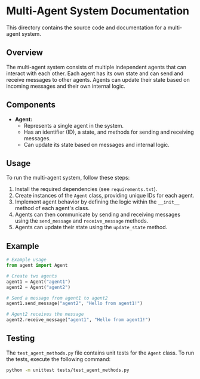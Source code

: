 # Multi-Agent System Documentation

This directory contains the source code and documentation for a multi-agent system.

## Overview

The multi-agent system consists of multiple independent agents that can interact with each other. Each agent has its own state and can send and receive messages to other agents. Agents can update their state based on incoming messages and their own internal logic.

## Components

* **Agent:**
    * Represents a single agent in the system.
    * Has an identifier (ID), a state, and methods for sending and receiving messages.
    * Can update its state based on messages and internal logic.

## Usage

To run the multi-agent system, follow these steps:

1. Install the required dependencies (see `requirements.txt`).
2. Create instances of the `Agent` class, providing unique IDs for each agent.
3. Implement agent behavior by defining the logic within the `__init__` method of each agent's class.
4. Agents can then communicate by sending and receiving messages using the `send_message` and `receive_message` methods.
5. Agents can update their state using the `update_state` method.

## Example

```python
# Example usage
from agent import Agent

# Create two agents
agent1 = Agent("agent1")
agent2 = Agent("agent2")

# Send a message from agent1 to agent2
agent1.send_message("agent2", "Hello from agent1!")

# Agent2 receives the message
agent2.receive_message("agent1", "Hello from agent1!")
```

## Testing

The `test_agent_methods.py` file contains unit tests for the `Agent` class. To run the tests, execute the following command:

```bash
python -m unittest tests/test_agent_methods.py
```